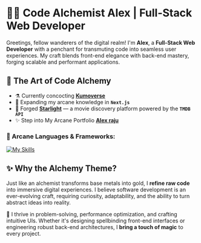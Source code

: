 # 🧙‍♂️ Code Alchemist Alex | Full-Stack Web Developer

Greetings, fellow wanderers of the digital realm! I'm **Alex**, a **Full-Stack Web Developer** with a penchant for transmuting code into seamless user experiences. My craft blends front-end elegance with back-end mastery, forging scalable and performant applications.  

## 🏺 The Art of Code Alchemy  
- ⚗️ Currently concocting **[Kumoverse](https://kumoverse.netlify.app/)**  
- 📜 Expanding my arcane knowledge in **`Next.js`**  
- 🎥 Forged **[Starlight](https://starlight-seven.vercel.app/)** — a movie discovery platform powered by the **`TMDB API`**  
- ✨ Step into My Arcane Portfolio **[Alex raju](https://alexraju.co.uk/)** 
### 🔮 Arcane Languages & Frameworks:
[![My Skills](https://skillicons.dev/icons?i=html,css,js,ts,php,nodejs,express,tailwind,react,next,mongodb,postgres,github)](https://skillicons.dev)
## ✨ Why the Alchemy Theme?  
Just like an alchemist transforms base metals into gold, I **refine raw code** into immersive digital experiences. I believe software development is an ever-evolving craft, requiring curiosity, adaptability, and the ability to turn abstract ideas into reality.  

🧪 I thrive in problem-solving, performance optimization, and crafting intuitive UIs. Whether it's designing spellbinding front-end interfaces or engineering robust back-end architectures, I **bring a touch of magic** to every project.  



